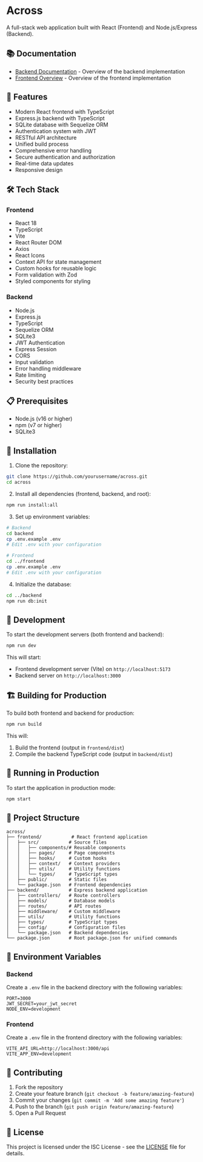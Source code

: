 # Across

A full-stack web application built with React (Frontend) and Node.js/Express (Backend).

## 📚 Documentation

- [Backend Documentation](#backend) - Overview of the backend implementation
- [Frontend Overview](#frontend) - Overview of the frontend implementation

## 🚀 Features

- Modern React frontend with TypeScript
- Express.js backend with TypeScript
- SQLite database with Sequelize ORM
- Authentication system with JWT
- RESTful API architecture
- Unified build process
- Comprehensive error handling
- Secure authentication and authorization
- Real-time data updates
- Responsive design

## 🛠️ Tech Stack

### Frontend
- React 18
- TypeScript
- Vite
- React Router DOM
- Axios
- React Icons
- Context API for state management
- Custom hooks for reusable logic
- Form validation with Zod
- Styled components for styling

### Backend
- Node.js
- Express.js
- TypeScript
- Sequelize ORM
- SQLite3
- JWT Authentication
- Express Session
- CORS
- Input validation
- Error handling middleware
- Rate limiting
- Security best practices

## 📋 Prerequisites

- Node.js (v16 or higher)
- npm (v7 or higher)
- SQLite3

## 🔧 Installation

1. Clone the repository:
```bash
git clone https://github.com/yourusername/across.git
cd across
```

2. Install all dependencies (frontend, backend, and root):
```bash
npm run install:all
```

3. Set up environment variables:
```bash
# Backend
cd backend
cp .env.example .env
# Edit .env with your configuration

# Frontend
cd ../frontend
cp .env.example .env
# Edit .env with your configuration
```

4. Initialize the database:
```bash
cd ../backend
npm run db:init
```

## 🚀 Development

To start the development servers (both frontend and backend):

```bash
npm run dev
```

This will start:
- Frontend development server (Vite) on `http://localhost:5173`
- Backend server on `http://localhost:3000`

## 🏗️ Building for Production

To build both frontend and backend for production:

```bash
npm run build
```

This will:
1. Build the frontend (output in `frontend/dist`)
2. Compile the backend TypeScript code (output in `backend/dist`)

## 🚀 Running in Production

To start the application in production mode:

```bash
npm start
```

## 📁 Project Structure

```
across/
├── frontend/           # React frontend application
│   ├── src/           # Source files
│   │   ├── components/# Reusable components
│   │   ├── pages/     # Page components
│   │   ├── hooks/     # Custom hooks
│   │   ├── context/   # Context providers
│   │   ├── utils/     # Utility functions
│   │   └── types/     # TypeScript types
│   ├── public/        # Static files
│   └── package.json   # Frontend dependencies
├── backend/           # Express backend application
│   ├── controllers/   # Route controllers
│   ├── models/        # Database models
│   ├── routes/        # API routes
│   ├── middleware/    # Custom middleware
│   ├── utils/         # Utility functions
│   ├── types/         # TypeScript types
│   ├── config/        # Configuration files
│   └── package.json   # Backend dependencies
└── package.json       # Root package.json for unified commands
```

## 🔐 Environment Variables

### Backend
Create a `.env` file in the backend directory with the following variables:
```
PORT=3000
JWT_SECRET=your_jwt_secret
NODE_ENV=development
```

### Frontend
Create a `.env` file in the frontend directory with the following variables:
```
VITE_API_URL=http://localhost:3000/api
VITE_APP_ENV=development
```

## 🤝 Contributing

1. Fork the repository
2. Create your feature branch (`git checkout -b feature/amazing-feature`)
3. Commit your changes (`git commit -m 'Add some amazing feature'`)
4. Push to the branch (`git push origin feature/amazing-feature`)
5. Open a Pull Request

## 📄 License

This project is licensed under the ISC License - see the [LICENSE](LICENSE) file for details.
